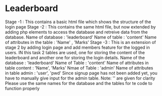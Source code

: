 # Leaderboard
Stage -1 :
This contains a basic html file which shows the structure of the login page
Stage -2 :
 This contains the same html file, but now extended by adding php elements to access the database and retreive data from the database.
 Name of database : 'leaderboard'
 Name of table : 'content'
 Name of attributes in the table : 'Name' , 'Marks'
Stage -3 :
  This is an extension of stage 2 by adding login page and add members feature for the logged in users. IN this task 2 tables are used,
  one for storing the content of the leaderboard and another one for storing the login details.
  Name of the database : 'leaderboard'
  Name of Table : 'content'
  Name of attributes in table content : 'Name', 'Marks'
  Nmae of Table : 'admin'
  Name of attributes in table admin : 'user', 'pwd'
  Since signup page has not been added yet, you have to manually give input for the admin table.
Note: '' are given for clarity
Please use the same names for the database and the tables for te code to function properly
